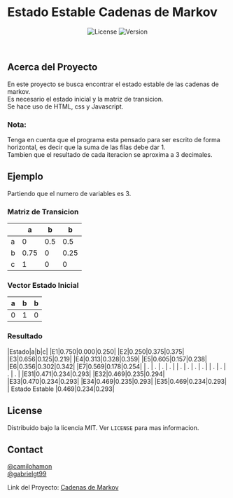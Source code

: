 

<h1>Estado Estable Cadenas de Markov</h1>
<p align="center">
  <img alt="License" src="https://img.shields.io/badge/license-MIT-green">
  <img alt="Version" src="https://img.shields.io/badge/release-v1.0-blue">
</p>

<br />

<!-- ABOUT THE PROJECT -->
## Acerca del Proyecto
En este proyecto se busca encontrar el estado estable de las cadenas de markov.<br />
Es necesario el estado inicial y la matriz de transicion.<br />
Se hace uso de HTML, css y Javascript.<br />

### Nota:
Tenga en cuenta que el programa esta pensado para ser escrito de forma horizontal, es decir que la suma de las filas debe dar 1.<br />
Tambien que el resultado de cada iteracion se aproxima a 3 decimales.

<!-- EXAMPLE -->
## Ejemplo

Partiendo que el numero de variables es 3.

### Matriz de Transicion

|               |       a       |       b       |       b       |
| ------------- | ------------- | ------------- | ------------- |
|       a       |       0       |      0.5      |      0.5      |
|       b       |     0.75      |       0       |     0.25      |
|       c       |       1       |       0       |       0       |

### Vector Estado Inicial

|       a       |       b       |       b       |
| ------------- | ------------- | ------------- |
|       0       |       1       |       0       |

### Resultado

|Estado|a|b|c|
|E1|0.750|0.000|0.250|
|E2|0.250|0.375|0.375|
|E3|0.656|0.125|0.219|
|E4|0.313|0.328|0.359|
|E5|0.605|0.157|0.238|
|E6|0.356|0.302|0.342|
|E7|0.569|0.178|0.254|
| .  | .   | .    |   .  |
| .  | .   | .    |   .  |
| .  | .   | .    |   .  |
|E31|0.471|0.234|0.293|
|E32|0.469|0.235|0.294|
|E33|0.470|0.234|0.293|
|E34|0.469|0.235|0.293|
|E35|0.469|0.234|0.293|
| Estado Estable |0.469|0.234|0.293|

<!-- LICENSE -->
## License

Distribuido bajo la licencia MIT. Ver `LICENSE` para mas informacion.

<!-- CONTACT -->
## Contact

[@camilohamon](https://github.com/camilohamon)<br />
[@gabrielgt99](https://github.com/gabrielgt99)

Link del Proyecto: [Cadenas de Markov](https://github.com/gabrielgt99/Cadenas-de-Markov)

